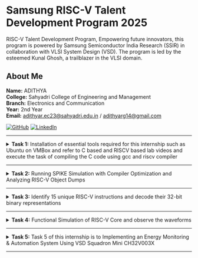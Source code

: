 #  Samsung RISC-V Talent Development Program 2025

RISC-V Talent Development Program, Empowering future innovators, this program is powered by Samsung Semiconductor India Research (SSIR) in collaboration with VLSI System Design (VSD).
The program is led by the esteemed Kunal Ghosh, a trailblazer in the VLSI domain.

##  About Me

**Name:** ADITHYA  
**College:** Sahyadri College of Engineering and Management  
**Branch:** Electronics and Communication         
**Year:** 2nd Year         
**Email:** adithyar.ec23@sahyadri.edu.in / adithyarg14@gmail.com   

[![GitHub](https://img.shields.io/badge/GitHub-181717?style=for-the-badge&logo=github&logoColor=white)](https://github.com/adithyarg?tab=repositories)
[![LinkedIn](https://img.shields.io/badge/LinkedIn-0A66C2?style=for-the-badge&logo=linkedin&logoColor=white)](https://www.linkedin.com/in/adithya-rg-74a23b293/)


----------------------------------------------------------------------------------------------------------------

<details>
<summary><b>Task 1:</b> Installation of essential tools required for this internship such as Ubuntu on VMBox and refer to C based and RISCV based lab videos and execute the task of compiling the C code using gcc and riscv compiler</summary>   
<br>

### Installed Ubuntu 18.04 LTS on Oracle Virtual Machine Box**
- Downloaded the RISC-V workshop VDI file.
- Installed Oracle VirtualBox and created a virtual machine with the following specifications:
  - **RAM:** 4 GB  
  - **CPU Cores:** 4  
  - **Operating System:** Linux-based Ubuntu 18.04 LTS
- Successfully set up the virtual environment and folder structure for further tasks.

![Ubuntu and VMBox Installation](https://github.com/adithyarg/samsung-riscv/blob/b59cedf0872e46a028c4f9a2169a92985824331f/Task%20-%201/Ubuntu%20and%20VMBox%20Installation.png)

---

### C Language based LAB
We have to follow the given steps to compile any **.c** file in our machine:
1. Open the bash terminal and locate to the directory where you want to create your file. Then run the following command:

	```
	$ cd
	$ sudo apt install leafpad
	$ leafpad sum1ton.c &
	```
 2. This will open the editor and allows you to write into the file that you have created. You have to write the C code of printing the sum of n numbers. Once you are done with your code, press ```Ctrl + S``` to save your file, and then press ```Ctrl + W``` to close the editor.   

![Developed a C program.](https://github.com/adithyarg/samsung-riscv/blob/8f1408c19e6ff497027abb9b34e66398c7efffc0/Task%20-%201/Code%20of%20C%20based%20lab.png)

3. To the C code on your terminal, run the following command:
	```
	$ gcc sum1ton.c
	$ ./a.out
	```
![Executed a C program.](https://github.com/adithyarg/samsung-riscv/blob/c69125f8dbb45277759690c3d67f8f0d9d2511cf/Task%20-%201/C%20Code%20compiled%20on%20gcc%20Compiler.png)

  
------------------------------------------------------------------------------------------------------------------

### RISCV based LAB
We have to do the same compilation of our code but this time using RISCV gcc compiler. Follow the given steps:  
1. Use the cat command to display the content of the sum1ton.c file in the terminal: 

	```
	$ cat sum1ton.c
	```
![cat Command](https://github.com/adithyarg/samsung-riscv/blob/610e60ce566fd879ff0601b4046d560e4882e05f/Task%20-%201/cat%20Command.png)

2. Using the **cat** command, the entire C code will be displayed on the terminal. Compile with Optimization Level O1
Compile the code using the RISC-V GCC compiler with the following flags:

	```
	$ riscv64-unknown-elf-gcc -O1 -mabi=lp64 -march=rv64i -o sum1ton.o sum1ton.c

3. Open a new terminal and Generate the assembly language equivalent of the compiled object file using the objdump tool:    

	```
	$ riscv64-unknown-elf-objdump -d sum1ton.o | less
	```
4. The Assembly Language code of our C code will be displayed on the terminal. Type ```/main``` to locate the main section of our code.

![Objdump using -O1 format](https://github.com/adithyarg/samsung-riscv/blob/70786f6c2ee6d9739941617fa637965772c3abd2/Task%20-%201/Objdump%20using%20-O1%20format.png)

5. Compile with Optimization Level Ofast, Compile the code using the RISC-V GCC compiler with the following flags:

	```
	$ riscv64-unknown-elf-gcc -Ofast -mabi=lp64 -march=rv64i -o sum1ton.o sum1ton.c

6. Open a new terminal and Generate the assembly language equivalent of the compiled object file using the objdump tool:    

	```
	$ riscv64-unknown-elf-objdump -d sum1ton.o | less
	```
7. The Assembly Language code of our C code will be displayed on the terminal. Type ```/main``` to locate the main section of our code.

![Objdump using -Ofast format](https://github.com/adithyarg/samsung-riscv/blob/5508c53ce209c8721039736cb7cceb97dc5a8f73/Task%20-%201/Objdump%20using%20-Ofast%20format.png)

### *Descriptions of the keyword used in above command*   
* **-O1:** Basic optimization level.
* **-Ofast:** Maximum optimizations for speed, potentially altering standard behavior.
* **-mabi=lp64:** Specifies the ABI (Application Binary Interface) for 64-bit architecture.  
* **-march=rv64i:** argets the 64-bit RISC-V base integer instruction set.
* **-o sum1ton.o:** Specifies the output file name.

Comparison of **-O1:** and **-Ofast:**
The -Ofast flag typically reduces the number of instructions by using advanced techniques like loop unrolling, vectorization, and other performance-enhancing strategies, resulting in faster code execution compared to -O1.
</details>

-------------------------------------------------

<details>
<summary><b>Task 2:</b> Running SPIKE Simulation with Compiler Optimization and Analyzing RISC-V Object Dumps</summary>   
<br>
	
### C Language based Factorial Code
We have to follow the given steps to compile any **.c** file in our machine:
1. Open the bash terminal and locate to the directory where you want to create your file. Then run the following command:

	```
	$ cd
 	$ leafpad factofnum.c &
	```
 2. This will open the editor and allows you to write into the file that you have created. You have to write the C code of printing the factorial of 5. Once you are done with your code, press ```Ctrl + S``` to save your file, and then press ```Ctrl + W``` to close the editor.  

![Developed a C program.](https://github.com/adithyarg/samsung-riscv/blob/6af07b893f4fce1ef6759ffc84705d234c831496/Task%20-%202/simple%20C%20program%20(Factorial%20of%205)/factorial_code.png)

### Factorial Code Compilation and Output 
We have to follow the given steps to get output any **.c** file in our machine:
1. To the C code on your terminal, run the following command:

	```
	$ gcc sum1ton.c
	$ ./a.out
	```
![Executed a C program.](https://github.com/adithyarg/samsung-riscv/blob/69e63628eb6d72c94bdb5a2e6abef6ef9adf782d/Task%20-%202/simple%20C%20program%20(Factorial%20of%205)/factorial_code_output.png)

### Factorial Code Spike Output
We have to follow the given steps to get output any **.c** file in our machine:
1. To the C code on your terminal, run the following command:

	```
	$ spike pk factofnum.o
	```
![Executed a C program using Spike functtion.](https://github.com/adithyarg/samsung-riscv/blob/1ec8ef880ee8793fd28ba7d75c4bbeff4ec0638d/Task%20-%202/simple%20C%20program%20(Factorial%20of%205)/factorial_output_spike.png)

### Compile with Optimization Level -O1
We have to do the same compilation of our code but this time using RISCV gcc compiler. Follow the given steps:  
1. Compile the code using the RISC-V GCC compiler with the following flags:

	```
	$ riscv64-unknown-elf-gcc -O1 -mabi=lp64 -march=rv64i -o factofnum.o factofnum.c
	```

2. Open a new terminal and Generate the assembly language equivalent of the compiled object file using the objdump tool:    

	```
	$ riscv64-unknown-elf-objdump -d factofnum.o | less
	```
3. The Assembly Language code of our C code will be displayed on the terminal. Type ```/main``` to locate the main section of our code.

![Objdump using -O1 format](https://github.com/adithyarg/samsung-riscv/blob/2466c7383f4c996598b59b16c06145790ef313db/Task%20-%202/simple%20C%20program%20(Factorial%20of%205)/main_factorial_O1.png)

### Compile with Optimization Level -Ofast
We have to do the same compilation of our code but this time using RISCV gcc compiler. Follow the given steps:  
1. Compile the code using the RISC-V GCC compiler with the following flags:

	```
	$ riscv64-unknown-elf-gcc -Ofast -mabi=lp64 -march=rv64i -o factofnum.o factofnum.c
	```

2. Open a new terminal and Generate the assembly language equivalent of the compiled object file using the objdump tool:    

	```
	$ riscv64-unknown-elf-objdump -d factofnum.o | less
	```
3. The Assembly Language code of our C code will be displayed on the terminal. Type ```/main``` to locate the main section of our code.

![Objdump using -Ofast format](https://github.com/adithyarg/samsung-riscv/blob/167ec55e2b8dd5cf7629e3d4ca7073472552a600/Task%20-%202/simple%20C%20program%20(Factorial%20of%205)/main_factorial_Ofast.png)

### Debug with Optimization Level -O1	
We have to do the same compilation of our code but this time using SPIKE debug compiler. Follow the given steps:  
1. Compile the code using the SPIKE debug compiler with the following flags:

	```
	$ spike -d pk factofnum.o
	$ until pc 0 101d4
	$ reg 0 sp
	$ q
	$ spike -d pk factofnum.o
	$ until pc 0 101d4
	$ reg 0 sp

	$ reg 0 sp
	```

![Spike debug -01 format](https://github.com/adithyarg/samsung-riscv/blob/7928ee8141cf2d5b333444dca84c4e96a9d7ff8a/Task%20-%202/simple%20C%20program%20(Factorial%20of%205)/spike_debug_factorial_O1.png)

### Debug with Optimization Level -Ofast	
We have to do the same compilation of our code but this time using SPIKE debug compiler. Follow the given steps:  
1. Compile the code using the SPIKE debug compiler with the following flags:

	```
	$ spike -d pk factofnum.o
	$ until pc 0 100b0
	$ reg 0 a0

	$ reg 0 a0

	$ reg 0 sp
	$ q
	$ spike -d pk factofnum.o
	$ until pc 0 100b4

	$ reg 0 sp
	```

![Spike debug -0fast format](https://github.com/adithyarg/samsung-riscv/blob/4734bb6b77648581fc02f866ed1411349eef1465/Task%20-%202/simple%20C%20program%20(Factorial%20of%205)/spike_debug_factorial_Ofast.png)


</details>

-------------------------------------------------

<details>
<summary><b>Task 3:</b> Identify 15 unique RISC-V instructions and decode their 32-bit binary representations</summary>   
<br>

### Brief Overview of RISC-V Instruction Formats
**1. R-Type Instruction**

* Purpose: Used for arithmetic and logical operations on registers.
> * opcode (7 bits): Identifies the instruction type.
> * rd (5 bits): Destination register to store results.
> * func3 (3 bits): Specifies the operation type.
> * rs1 (5 bits): First source register.
> * rs2 (5 bits): Second source register.
> * func7 (7 bits): Further specifies the operation type.
Example: add x1, x2, x3 (Adds x2 and x3, stores in x1).

**2. I-Type Instruction**
* Purpose: Used for immediate and load operations involving registers and immediate values.
Fields:
> * opcode (7 bits): Identifies the instruction type.
> * rd (5 bits): Destination register to store results.
> * func3 (3 bits): Specifies the operation type.
> * rs1 (5 bits): Source register.
> * imm[11:0] (12 bits): Signed immediate value.
> * Example: addi x1, x2, 10 (Adds x2 and 10, stores in x1).

**3. S-Type Instruction**
* Purpose: Used for store operations, writing data from a register to memory.
> * opcode (7 bits): Identifies the instruction type.
> * imm[11:5] (7 bits): Upper bits of the signed immediate value.
> * rs1 (5 bits): Base address register.
> * rs2 (5 bits): Source register (data to store).
> * func3 (3 bits): Specifies the width/type of data (byte, half-word, word).
> * imm[4:0] (5 bits): Lower bits of the signed immediate value.
> * Example: sw x2, 8(x3) (Stores x2 at address x3 + 8).

**4. B-Type Instruction**
* Purpose: Used for conditional branching based on comparisons.
> * opcode (7 bits): Identifies the instruction type.
> * imm[12], imm[10:5], imm[4:1], imm[11]: Encodes a 12-bit signed immediate value.
> * rs1 (5 bits): First source register.
> * rs2 (5 bits): Second source register.
> * func3 (3 bits): Specifies the comparison type (e.g., equal, less than).
> * Example: beq x1, x2, label (Branches to label if x1 == x2).

**5. U-Type Instruction**
* Purpose: Used to load upper immediate values into registers.
> * opcode (7 bits): Identifies the instruction type.
> * rd (5 bits): Destination register to store results.
> * imm[31:12] (20 bits): Upper 20 bits of the immediate value.
> * Example: lui x1, 0x12345 (Loads 0x12345000 into x1).

**6. J-Type Instruction**
* Purpose: Used for unconditional jumps, including function calls.
> * opcode (7 bits): Identifies the instruction type.
> * rd (5 bits): Destination register (stores return address).
> * imm[20], imm[10:1], imm[11], imm[19:12]: Encodes a 20-bit signed immediate value (jump offset).
> * Example: jal x1, label (Jumps to label and stores return address in x1).


### Analysis of Instructions
![Objdump of application code.](https://github.com/adithyarg/samsung-riscv/blob/b1359c7c46d669c55984484888cb12549cf77649/Task%20-%203/main_factorial_Ofast.png)

1. **Instruction at address 0x1000b0:**
   ```
   ADD a0, a0, x1
   ```
   - Type: R-Type
   - Opcode: 0110011
   - `rd` = `a0` = `x10` = 01010
   - `rs1` = `a0` = `x10` = 01010
   - `rs2` = `x1` = 00001
   - `func3` = 000
   - `func7` = 0000000

   **32-bit representation:**
   ```
   0000000_00001_01010_000_01010_0110011
   ```

2. **Instruction at address 0x1000b4:**
   ```
   ADDI sp, sp, -16
   ```
   - Type: I-Type
   - Opcode: 0010011
   - `rd` = `sp` = `x2` = 00010
   - `rs1` = `sp` = `x2` = 00010
   - Immediate = -16 = `1111111111110000` (12-bit, signed)

   **32-bit representation:**
   ```
   111111111111_00010_000_00010_0010011
   ```

3. **Instruction at address 0x1000b8:**
   ```
   LI a1, 5
   ```
   - Pseudoinstruction for `ADDI a1, x0, 5`
   - Type: I-Type
   - Opcode: 0010011
   - `rd` = `a1` = `x11` = 01011
   - `rs1` = `x0` = 00000
   - Immediate = 5 = `000000000101`

   **32-bit representation:**
   ```
   000000000101_00000_000_01011_0010011
   ```

4. **Instruction at address 0x1000bc:**
   ```
   LUI a0, 464
   ```
   - Type: U-Type
   - Opcode: 0110111
   - `rd` = `a0` = `x10` = 01010
   - Immediate = 464 << 12 = `000000000000011101000000000000`

   **32-bit representation:**
   ```
   00000000000001110100_01010_0110111
   ```

5. **Instruction at address 0x1000c0:**
   ```
   JAL ra, 8
   ```
   - Type: J-Type
   - Opcode: 1101111
   - `rd` = `ra` = `x1` = 00001
   - Offset = 8 (signed 20-bit)

   **32-bit representation:**
   ```
   00000000000000000000_00001_1101111
   ```

6. **Instruction at address 0x1000c4:**
   ```
   ADDI sp, sp, 16
   ```
   - Type: I-Type
   - Opcode: 0010011
   - `rd` = `sp` = `x2` = 00010
   - `rs1` = `sp` = `x2` = 00010
   - Immediate = 16 = `0000000000010000`

   **32-bit representation:**
   ```
   0000000000010000_00010_000_00010_0010011
   ```

7. **Instruction at address 0x1000c8:**
   ```
   JAL ra, -8
   ```
   - Type: J-Type
   - Opcode: 1101111
   - `rd` = `ra` = `x1` = 00001
   - Offset = -8 (signed 20-bit)

   **32-bit representation:**
   ```
   11111111111111111111_00001_1101111
   ```

8. **Instruction at address 0x1000cc:**
   ```
   RET
   ```
   - Pseudoinstruction for `JALR x0, x1, 0`
   - Type: I-Type
   - Opcode: 1100111
   - `rd` = `x0` = 00000
   - `rs1` = `x1` = 00001
   - Immediate = 0 = `000000000000`

   **32-bit representation:**
   ```
   000000000000_00001_000_00000_1100111
   ```

9. **Instruction at address 0x1000d0:**
   ```
   SUB x3, x4, x5
   ```
   - Type: R-Type
   - Opcode: 0110011
   - `rd` = `x3` = 00011
   - `rs1` = `x4` = 00100
   - `rs2` = `x5` = 00101
   - `func3` = 000
   - `func7` = 0100000

   **32-bit representation:**
   ```
   0100000_00101_00100_000_00011_0110011
   ```

10. **Instruction at address 0x1000d4:**
   ```
   OR x7, x8, x9
   ```
   - Type: R-Type
   - Opcode: 0110011
   - `rd` = `x7` = 00111
   - `rs1` = `x8` = 01000
   - `rs2` = `x9` = 01001
   - `func3` = 110
   - `func7` = 0000000

   **32-bit representation:**
   ```
   0000000_01001_01000_110_00111_0110011
   ```

11. **Instruction at address 0x1000d8:**
   ```
   AND x13, x14, x15
   ```
   - Type: R-Type
   - Opcode: 0110011
   - `rd` = `x13` = 01101
   - `rs1` = `x14` = 01110
   - `rs2` = `x15` = 01111
   - `func3` = 111
   - `func7` = 0000000

   **32-bit representation:**
   ```
   0000000_01111_01110_111_01101_0110011
   ```

12. **Instruction at address 0x1000dc:**
   ```
   LW x20, 4(x21)
   ```
   - Type: I-Type
   - Opcode: 0000011
   - `rd` = `x20` = 10100
   - `rs1` = `x21` = 10101
   - Offset = 4 = `000000000100`
   - `func3` = 010

   **32-bit representation:**
   ```
   000000000100_10101_010_10100_0000011
   ```

13. **Instruction at address 0x1000e0:**
   ```
   SW x22, 8(x23)
   ```
   - Type: S-Type
   - Opcode: 0100011
   - `rs1` = `x23` = 10111
   - `rs2` = `x22` = 10110
   - Offset = 8 = `0000000001000`
   - Split Immediate: `imm[11:5] = 0000000`, `imm[4:0] = 01000`
   - `func3` = 010

   **32-bit representation:**
   ```
   0000000_10110_10111_010_01000_0100011
   ```

14. **Instruction at address 0x1000e4:**
   ```
   BEQ x24, x25, -4
   ```
   - Type: B-Type
   - Opcode: 1100011
   - `rs1` = `x24` = 11000
   - `rs2` = `x25` = 11001
   - Offset = -4 = `1111111111111100`
   - Split Immediate: `imm[12|10:5] = 111111, imm[4:1|11] = 111100`
   - `func3` = 000

   **32-bit representation:**
   ```
   111111_11001_11000_000_111100_1100011
   ```

15. **Instruction at address 0x1000e8:**
   ```
   AUIPC x26, 16
   ```
   - Type: U-Type
   - Opcode: 0010111
   - `rd` = `x26` = 11010
   - Immediate = 16 << 12 = `000000000000000000010000000000`

   **32-bit representation:**
   ```
   00000000000000000001_11010_0010111
   ```

</details>

-------------------------------------------------

<details>
<summary><b>Task 4:</b> Functional Simulation of RISC-V Core and observe the waveforms</summary>  
<br> 

### Install Required Things
**1. Install ```GTKwave``` waveform viewer**

*Use the following command to install GTKWave*  
```  
$ sudo apt update
$ sudo apt install gtkwave  
```

**2. Install ```Icarus Verilog``` open source tool for simulation**

*Use the following command to install Icarus Verilog*
```  
$ sudo apt-get install iverilog
```

![gtkwave and iverilog Installation](https://github.com/adithyarg/samsung-riscv/blob/5c538202438e6086e69d498de63dcf48f23a04f5/Task%20-%204/installed%20required%20things.png)


### Steps to perform functional simulation of RISCV  
1. Create a new directory with your name ```mkdir <your_name>```
2. Create two files by using ```touch``` command as ```adithya_rv32i.v``` and ```adithya_rv32i_tb.v```  
3. Copy the code from the reference github repo and paste it in your verilog and testbench files  
  
  
4. To run and simulate the verilog code, enter the following command:  
	```
	$ iverilog -o adithya_rv32i adithya_rv32i.v adithya_rv32i_tb.v
	$ ./adithya_rv32i
	```
5. To see the simulation waveform in GTKWave, enter the following command:
	```
	$ gtkwave adithya_rv32i.vcd
	```


6. The GTKWave will be opened and following window will be appeared  
  
![4](https://github.com/adithyarg/samsung-riscv/blob/5fed5b8f5663158db8a9c37ec9ab2a20cba97e0c/Task%20-%204/gtk%20waveform.png)

#### *Analysing the Output Waveform of various instructions that we have covered in TASK-3*  
**```Instruction 1: ADD R6, R2, R1```**  
  
![ADD](https://github.com/adithyarg/samsung-riscv/blob/a47f56cbfc3dee9520abf9f6d26479c327a7b411/Task%20-%204/instruction%201.png)

**```Instruction 2: SUB R7, R1, R2```**  
  
![SUB](https://github.com/adithyarg/samsung-riscv/blob/396f8d89e54316e2b8ad9b6a2d1cffab19c142a1/Task%20-%204/instruction%202.png)

**```Instruction 3: AND R8, R1, R3```**  

![AND](https://github.com/adithyarg/samsung-riscv/blob/396f8d89e54316e2b8ad9b6a2d1cffab19c142a1/Task%20-%204/instruction%203.png)

**```Instruction 4: OR R9, R2, R5```**  

![OR](https://github.com/adithyarg/samsung-riscv/blob/396f8d89e54316e2b8ad9b6a2d1cffab19c142a1/Task%20-%204/instruction%204.png)

**```Instruction 5: XOR R10, R1, R4```**  

![XOR](https://github.com/adithyarg/samsung-riscv/blob/396f8d89e54316e2b8ad9b6a2d1cffab19c142a1/Task%20-%204/instruction%205.png)

**```Instruction 6: SLT R1, R2, R4```**  

![SLT](https://github.com/adithyarg/samsung-riscv/blob/396f8d89e54316e2b8ad9b6a2d1cffab19c142a1/Task%20-%204/instruction%206.png)

**```Instruction 7: ADDI R12, R4, 5```**  

![ADDI](https://github.com/adithyarg/samsung-riscv/blob/396f8d89e54316e2b8ad9b6a2d1cffab19c142a1/Task%20-%204/instruction%207.png)

**```Instruction 8: BEQ R0, R0, 15```**  
  
![BEQ](https://github.com/adithyarg/samsung-riscv/blob/396f8d89e54316e2b8ad9b6a2d1cffab19c142a1/Task%20-%204/instruction%208.png)
 
**```Instruction 9: BNE R0, R1, 20```**

![BNE](https://github.com/adithyarg/samsung-riscv/blob/396f8d89e54316e2b8ad9b6a2d1cffab19c142a1/Task%20-%204/instruction%209.png)
  
**```Instruction 10: SLL R15, R1, R2```**  

![SLL](https://github.com/adithyarg/samsung-riscv/blob/396f8d89e54316e2b8ad9b6a2d1cffab19c142a1/Task%20-%204/instruction%2010.png)


</details>

-------------------------------------------------

<details>
<summary><b>Task 5:</b> Task 5 of this internship is to Implementing an Energy Monitoring & Automation System Using VSD Squadron Mini CH32V003X</summary>  
  
## Implementing an Energy Monitoring & Automation System using VSDSquadron Mini  
  
### **Overview**  
This project implements a Smart Energy Monitoring & Automation System using the VSD Squadron Mini CH32V003X, a RISC-V-based SoC development kit. The system is designed to monitor voltage, current, power, and temperature in real-time, enabling efficient energy tracking and automated motor control.

The VSD Squadron Mini collects data from sensors, including a Voltage Sensor (25V), ACS712 Current Sensor, and DHT22 Temperature Sensor. It processes the data and transmits it via UART to an ESP32, which hosts a local web server for real-time visualization of energy parameters. The web dashboard displays live voltage, current, power, temperature, and energy consumption, along with a remote control option for the motor.

The relay module, controlled by the VSD Squadron, ensures automatic motor shutdown if the temperature exceeds a predefined threshold, preventing overheating and protecting the system. This project integrates hardware and software to demonstrate practical embedded system applications in energy management, automation, and IoT using RISC-V microcontrollers.
  
### **Components Required**  
* VSD Squadron Mini CH32V003X – RISC-V-based SoC development kit for processing and control  
* Voltage Sensor (25V) – Measures the input voltage to monitor energy consumption  
* ACS712 Current Sensor – Measures the current drawn by the motor 
* DHT22 Temperature Sensor – Monitors motor temperature to prevent overheating
* ESP32 – Hosts a local web server to display real-time data and enable remote control
* Relay Module – Controls motor operation based on temperature threshold
* DC Motor – The load whose energy parameters are being monitored
* 9V Battery – Provides power to the motor and circuit 
* Jumper Wires – For making necessary connections on the breadboard
* Breadboard – For circuit prototyping
* USB-to-Serial Adapter – For programming and debugging the VSD Squadron Mini  
* VS Code for Software Development  
* PlatformIO Multi-framework professional IDE for simulating and uploading code to the VSDSquadron Mini.
* HTML, CSS, and JavaScript – For designing the ESP32 web dashboard
  
### **Circuit Connections**  
* **Input:** Voltage, Current, and Temperature sensors are connected to the VSD Squadron Mini for real-time monitoring. 
* **Processing:** The VSD Squadron Mini calculates the sensor values and transmits the data to the ESP32 via UART. 
* **Output:** The ESP32 hosts a web dashboard displaying live sensor data and provides a remote control button for the relay. 
* **Relay Control:** The relay module is controlled by the VSD Squadron Mini based on temperature thresholds.

| Component                  | Pin Number  |
|----------------------------|-------------|
| Voltage Sensor (VCC)       | 5V          |
| Voltage Sensor (OUT)       | PC0         |
| Current Sensor (VCC)       | 5V          |
| Current Sensor (OUT)       | PC1         |
| Temperature Sensor (DHT22) | PC2         |
| ESP32 UART TX              | RX (PD6)    |
| ESP32 UART RX              | TX (PD5)    |
| Relay Module IN            | PD3         |
| Motor Positive Terminal    | Relay NO    |
| Motor Negative Terminal    | GND         |
  
![Energy Monitoring & Automation System](https://github.com/adithyarg/samsung-riscv/blob/dd8637262493cb75cde414f96b2e215d6c1125ad/Task%20-%205/Circuit%20Diagram%202.0.jpg)

  
---

**Explanation:**
- The system takes input from voltage, current, and temperature sensors.
- The VSDSquadron Mini processes these sensor values and transmits data to the ESP32 via UART communication.
- The ESP32 hosts a local web server, displaying real-time data on a dashboard.
- The dashboard shows Voltage, Current, Power, Temperature, and Energy Consumption over time.
- A threshold mechanism is implemented:
- Temperature Threshold: If the battery overheats, the system automatically stops.
- Voltage and Current Monitoring: Used for energy calculations but does not trigger a shutdown.
- The relay module is controlled by the VSDSquadron Mini, allowing remote ON/OFF switching of the motor through the web interface.

---
  
  
### How to Program for VSD Squadron Mini Board?  
```
 #include <stdio.h>
 #include <string.h>      // For strlen, strstr, memset
 #include <ch32v00x.h>    // Adjust as needed for your SDK
 #include <debug.h>       // Delay functions, etc.
 
 /* Pin Definitions (adjust to your setup) */
 #define RELAY_PIN       GPIO_Pin_0      // PC0 for Relay
 #define RELAY_GPIO_PORT GPIOC
 
 /* Function Prototypes */
 void System_Init(void);
 void GPIO_Config(void);
 void ADC_Config(void);
 void UART_Config(void);
 uint16_t ADC_ReadValue(uint8_t channel);
 void sendDataOverUART(float voltage, float current, float temperature);
 void checkForRelayCommand(void);
 
 /* Globals for sensor values */
 volatile float g_voltage = 0.0f;
 volatile float g_current = 0.0f;
 volatile float g_temperature = 0.0f;
 
 int main(void)
 {
     /* Initialization */
     NVIC_PriorityGroupConfig(NVIC_PriorityGroup_1);
     SystemCoreClockUpdate();
     Delay_Init();
     GPIO_Config();
     ADC_Config();
     UART_Config();
 
     while(1)
     {
         // Read ADC values from channels 0, 1, 2
         uint16_t rawVoltage = ADC_ReadValue(0);  // e.g. ADC channel 0 -> PD0
         uint16_t rawCurrent = ADC_ReadValue(1);  // e.g. ADC channel 1 -> PD1
         uint16_t rawTemp    = ADC_ReadValue(2);   // e.g. ADC channel 2 -> PD2
 
         // Convert raw ADC values to engineering units (adjust scaling as needed)
         g_voltage     = (rawVoltage * 3.3f / 1023.0f) * (9.0f / 3.3f);  // Example scaling for 9V battery
         g_current     = (rawCurrent * 3.3f / 1023.0f) * 2.0f;            // Example scaling for current sensor
         g_temperature = (rawTemp * 3.3f / 1023.0f) * 100.0f;             // Example scaling for temperature sensor
 
         // Send sensor data over UART to ESP32
         sendDataOverUART(g_voltage, g_current, g_temperature);
 
         // Check for incoming relay control commands
         checkForRelayCommand();
 
         // Delay before next reading
         Delay_Ms(500);
     }
 }
 
 /* System/Clock Initialization */
 void System_Init(void)
 {
     SystemCoreClockUpdate();
     /* Enable clocks for GPIO/ADC/UART, etc. */
     RCC_APB2PeriphClockCmd(RCC_APB2Periph_GPIOD, ENABLE);
     RCC_APB2PeriphClockCmd(RCC_APB2Periph_GPIOC, ENABLE);
     RCC_APB2PeriphClockCmd(RCC_APB2Periph_ADC1, ENABLE);
     RCC_APB2PeriphClockCmd(RCC_APB2Periph_AFIO, ENABLE);
 }
 
 /* Configure GPIO for ADC inputs and Relay output */
 void GPIO_Config(void)
 {
     GPIO_InitTypeDef GPIO_InitStructure;
 
     /* ADC Pins: PD0, PD1, PD2 as analog input */
     GPIO_InitStructure.GPIO_Pin = GPIO_Pin_0 | GPIO_Pin_1 | GPIO_Pin_2;
     GPIO_InitStructure.GPIO_Mode = GPIO_Mode_AIN;
     GPIO_InitStructure.GPIO_Speed = GPIO_Speed_50MHz; 
     GPIO_Init(GPIOD, &GPIO_InitStructure);
 
     /* Relay Pin: PC0 as push-pull output */
     GPIO_InitStructure.GPIO_Pin = RELAY_PIN;
     GPIO_InitStructure.GPIO_Mode = GPIO_Mode_Out_PP;
     GPIO_InitStructure.GPIO_Speed = GPIO_Speed_50MHz;
     GPIO_Init(RELAY_GPIO_PORT, &GPIO_InitStructure);
 
     /* Set relay off initially */
     GPIO_ResetBits(RELAY_GPIO_PORT, RELAY_PIN);
 }
 
 /* Configure ADC */
 void ADC_Config(void)
 {
     ADC_InitTypeDef ADC_InitStructure;
 
     ADC_DeInit(ADC1);
     ADC_InitStructure.ADC_Mode = ADC_Mode_Independent;
     ADC_InitStructure.ADC_ScanConvMode = DISABLE;        // single channel mode
     ADC_InitStructure.ADC_ContinuousConvMode = DISABLE;    // single conversion
     ADC_InitStructure.ADC_ExternalTrigConv = ADC_ExternalTrigConv_None;
     ADC_InitStructure.ADC_DataAlign = ADC_DataAlign_Right;
     ADC_InitStructure.ADC_NbrOfChannel = 1;
     ADC_Init(ADC1, &ADC_InitStructure);
 
     ADC_Cmd(ADC1, ENABLE);
 
     // Calibration
     ADC_ResetCalibration(ADC1);
     while(ADC_GetResetCalibrationStatus(ADC1));
     ADC_StartCalibration(ADC1);
     while(ADC_GetCalibrationStatus(ADC1));
 }
 
 /* Read one ADC channel */
 uint16_t ADC_ReadValue(uint8_t channel)
 {
     // Configure the channel with a sample time (using ADC_SampleTime_43Cycles)
     ADC_RegularChannelConfig(ADC1, channel, 1, ADC_SampleTime_43Cycles);
     ADC_SoftwareStartConvCmd(ADC1, ENABLE);
     while(!ADC_GetFlagStatus(ADC1, ADC_FLAG_EOC))
     {
         // wait for conversion to complete
     }
     return ADC_GetConversionValue(ADC1);
 }
 
 /* Configure UART (PD5=TX, PD6=RX) */
 void UART_Config(void)
 {
     GPIO_InitTypeDef GPIO_InitStructure;
     USART_InitTypeDef USART_InitStructure;
 
     /* Enable USART1 clock */
     RCC_APB2PeriphClockCmd(RCC_APB2Periph_USART1, ENABLE);
 
     /* Configure TX Pin (PD5) */
     GPIO_InitStructure.GPIO_Pin = GPIO_Pin_5;
     GPIO_InitStructure.GPIO_Speed = GPIO_Speed_50MHz;
     GPIO_InitStructure.GPIO_Mode = GPIO_Mode_AF_PP;
     GPIO_Init(GPIOD, &GPIO_InitStructure);
 
     /* Configure RX Pin (PD6) */
     GPIO_InitStructure.GPIO_Pin = GPIO_Pin_6;
     GPIO_InitStructure.GPIO_Mode = GPIO_Mode_IN_FLOATING;
     GPIO_Init(GPIOD, &GPIO_InitStructure);
 
     /* UART configuration: 115200 baud, 8N1 */
     USART_InitStructure.USART_BaudRate = 115200;
     USART_InitStructure.USART_WordLength = USART_WordLength_8b;
     USART_InitStructure.USART_StopBits = USART_StopBits_1;
     USART_InitStructure.USART_Parity = USART_Parity_No;
     USART_InitStructure.USART_HardwareFlowControl = USART_HardwareFlowControl_None;
     USART_InitStructure.USART_Mode = USART_Mode_Rx | USART_Mode_Tx;
     USART_Init(USART1, &USART_InitStructure);
 
     USART_Cmd(USART1, ENABLE);
 }
 
 /* Send sensor data over UART in text format */
 void sendDataOverUART(float voltage, float current, float temperature)
 {
     char buffer[64];
     sprintf(buffer, "VOL=%.2f,CUR=%.2f,TMP=%.2f\n", voltage, current, temperature);
 
     for(uint8_t i = 0; i < strlen(buffer); i++)
     {
         while(USART_GetFlagStatus(USART1, USART_FLAG_TXE) == RESET);
         USART_SendData(USART1, buffer[i]);
     }
 }
 
 /* Check for incoming relay commands from ESP32 */
 void checkForRelayCommand(void)
 {
     static char rxBuffer[32];
     static uint8_t idx = 0;
 
     while(USART_GetFlagStatus(USART1, USART_FLAG_RXNE) == SET)
     {
         char c = (char)USART_ReceiveData(USART1);
         if(c != '\n' && idx < sizeof(rxBuffer) - 1)
         {
             rxBuffer[idx++] = c;
         }
         else
         {
             rxBuffer[idx] = '\0';
             if(strstr(rxBuffer, "RELAY=ON"))
             {
                 GPIO_SetBits(RELAY_GPIO_PORT, RELAY_PIN);  // Turn relay on
             }
             else if(strstr(rxBuffer, "RELAY=OFF"))
             {
                 GPIO_ResetBits(RELAY_GPIO_PORT, RELAY_PIN); // Turn relay off
             }
             idx = 0;
             memset(rxBuffer, 0, sizeof(rxBuffer));
         }
     }
 }
 


```


### How to Program for ESP 32 Board?  
```
/*******************************************************************************
 * ESP32 Web Server + UART Reader
 * Receives sensor data from VSD Squadron via Serial
 * Displays sensor readings on a webpage and provides relay control
 *******************************************************************************/

#include <WiFi.h>
#include <WebServer.h>

// Replace with your network credentials:
const char* ssid = "Your_SSID";
const char* password = "Your_PASSWORD";

// Global sensor values
float g_voltage = 0.0;
float g_current = 0.0;
float g_temperature = 0.0;

// Create a web server object on port 80
WebServer server(80);

// Function prototypes
void handleRoot();
void handleMotorOn();
void handleMotorOff();
void updateSensorDataFromSerial();
void parseSensorData(const String &dataLine);

void setup() {
  Serial.begin(115200); // Ensure this baud rate matches the VSD board's UART rate
  delay(1000);

  // Connect to WiFi
  WiFi.begin(ssid, password);
  Serial.println("Connecting to WiFi...");
  while (WiFi.status() != WL_CONNECTED) {
    delay(500);
    Serial.print(".");
  }
  Serial.println();
  Serial.print("WiFi connected. IP address: ");
  Serial.println(WiFi.localIP());

  // Define URL routes
  server.on("/", handleRoot);
  server.on("/motor/on", handleMotorOn);
  server.on("/motor/off", handleMotorOff);
  
  // Start the web server
  server.begin();
  Serial.println("Web server started.");
}

void loop() {
  server.handleClient();
  updateSensorDataFromSerial();
}

/* Web page: Displays sensor data and relay control buttons */
void handleRoot() {
  String html = R"rawliteral(
    <!DOCTYPE html>
    <html lang="en">
    <head>
      <meta charset="UTF-8">
      <meta name="viewport" content="width=device-width, initial-scale=1">
      <title>Energy Monitoring Dashboard</title>
      <link href="https://cdn.jsdelivr.net/npm/bootstrap@5.3.0/dist/css/bootstrap.min.css" rel="stylesheet">
      <style>
        body {
          background: #2c3e50;
          color: #ecf0f1;
          font-family: 'Roboto', sans-serif;
        }
        .card {
          background: #34495e;
          border: none;
          margin-top: 30px;
          box-shadow: 0 4px 6px rgba(0,0,0,0.4);
        }
        .card-header {
          background: #1abc9c;
          border-bottom: 1px solid #16a085;
        }
        .sensor-value {
          font-size: 2rem;
          font-weight: bold;
        }
        .sensor-label {
          font-size: 1rem;
          opacity: 0.9;
        }
        .btn-custom {
          background: #e67e22;
          border: none;
          font-size: 1.2rem;
          padding: 10px 20px;
          color: #ffffff;
        }
        .btn-custom:hover {
          background: #d35400;
        }
      </style>
    </head>
    <body>
      <div class="container">
        <div class="card">
          <div class="card-header text-center">
            <h2>Energy Monitoring Dashboard</h2>
          </div>
          <div class="card-body">
            <div class="row text-center">
              <div class="col-md-3 mb-3">
                <div class="sensor-label">Temperature</div>
                <div id="temperature" class="sensor-value">-- °C</div>
              </div>
              <div class="col-md-3 mb-3">
                <div class="sensor-label">Voltage</div>
                <div id="voltage" class="sensor-value">-- V</div>
              </div>
              <div class="col-md-3 mb-3">
                <div class="sensor-label">Current</div>
                <div id="current" class="sensor-value">-- A</div>
              </div>
              <div class="col-md-3 mb-3">
                <div class="sensor-label">Power</div>
                <div id="power" class="sensor-value">-- W</div>
              </div>
            </div>
            <div class="text-center">
              <button class="btn btn-custom" onclick="toggleRelay()">Toggle Relay</button>
            </div>
          </div>
        </div>
      </div>
      
      <script>
        function fetchSensorData() {
          fetch('/sensor')
            .then(response => response.json())
            .then(data => {
              document.getElementById('temperature').innerText = data.temperature.toFixed(2) + ' °C';
              document.getElementById('voltage').innerText = data.voltage.toFixed(2) + ' V';
              document.getElementById('current').innerText = data.current.toFixed(2) + ' A';
              document.getElementById('power').innerText = data.power.toFixed(2) + ' W';
            })
            .catch(err => console.error('Error fetching sensor data:', err));
        }

        function toggleRelay() {
          fetch('/toggle')
            .then(response => response.text())
            .then(() => fetchSensorData())
            .catch(err => console.error('Error toggling relay:', err));
        }

        setInterval(fetchSensorData, 3000);
        window.onload = fetchSensorData;
      </script>
    </body>
    </html>
  )rawliteral";
  server.send(200, "text/html", html);
}

/* Turn motor off: Send command to VSD board and redirect back */
void handleMotorOff() {
  Serial.println("RELAY=OFF");
  server.sendHeader("Location", "/");
  server.send(303);
}

/* Read incoming serial data and update sensor values */
void updateSensorDataFromSerial() {
  static String serialLine = "";
  while (Serial.available() > 0) {
    char c = (char)Serial.read();
    if (c == '\n') {
      // When a full line is received, parse it.
      parseSensorData(serialLine);
      serialLine = "";
    } else {
      serialLine += c;
    }
  }
}

/* Parse sensor data formatted as "VOL=xx.xx,CUR=yy.yy,TMP=zz.zz" */
void parseSensorData(const String &dataLine) {
  int idxVol = dataLine.indexOf("VOL=");
  int idxCur = dataLine.indexOf("CUR=");
  int idxTmp = dataLine.indexOf("TMP=");
  
  if (idxVol != -1 && idxCur != -1 && idxTmp != -1) {
    String volStr = dataLine.substring(idxVol + 4, dataLine.indexOf(',', idxVol));
    String curStr = dataLine.substring(idxCur + 4, dataLine.indexOf(',', idxCur));
    int commaPos = dataLine.indexOf(',', idxTmp);
    String tmpStr = (commaPos == -1) ? dataLine.substring(idxTmp + 4) 
                                     : dataLine.substring(idxTmp + 4, commaPos);

    g_voltage = volStr.toFloat();
    g_current = curStr.toFloat();
    g_temperature = tmpStr.toFloat();
  }
}



``` 

### Working Video  
[Video Link](https://drive.google.com/drive/folders/1jLbWHpoGpOX7e65LjiXLVVcyqz6CiS4_?usp=sharing)

</details>

--------------------------------------------------------------
